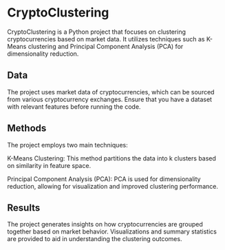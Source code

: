 # CryptoClustering

CryptoClustering is a Python project that focuses on clustering cryptocurrencies based on market data. It utilizes techniques such as K-Means clustering and Principal Component Analysis (PCA) for dimensionality reduction.

## Data
The project uses market data of cryptocurrencies, which can be sourced from various cryptocurrency exchanges. Ensure that you have a dataset with relevant features before running the code.

## Methods
The project employs two main techniques:

K-Means Clustering: This method partitions the data into k clusters based on similarity in feature space.

Principal Component Analysis (PCA): PCA is used for dimensionality reduction, allowing for visualization and improved clustering performance.

## Results
The project generates insights on how cryptocurrencies are grouped together based on market behavior. Visualizations and summary statistics are provided to aid in understanding the clustering outcomes.